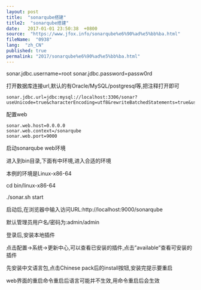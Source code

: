 ```yaml
---
layout: post
title:  "sonarqube搭建"
title2:  "sonarqube搭建"
date:   2017-01-01 23:50:38  +0800
source:  "https://www.jfox.info/sonarqube%e6%90%ad%e5%bb%ba.html"
fileName:  "0938"
lang:  "zh_CN"
published: true
permalink: "2017/sonarqube%e6%90%ad%e5%bb%ba.html"
---
```


sonar.jdbc.username=root
    sonar.jdbc.password=passw0rd
    

 打开数据库连接url,默认的有Oracle/MySQL/postgresql等,把注释打开即可

    sonar.jdbc.url=jdbc:mysql://localhost:3306/sonar?useUnicode=true&characterEncoding=utf8&rewriteBatchedStatements=true&useConfigs=maxPerformance

 配置web

    sonar.web.host=0.0.0.0
    sonar.web.context=/sonarqube
    sonar.web.port=9000
    

启动sonarqube web环境

进入到bin目录,下面有中环境,进入合适的环境

本例的环境是Linux-x86-64

cd bin/linux-x86-64

./sonar.sh start

启动后,在浏览器中输入访问URL:http://localhost:9000/sonarqube

默认管理员用户名/密码为:admin/admin

登录后,安装本地插件

点击配置->系统->更新中心,可以查看已安装的插件,点击”available”查看可安装的插件

先安装中文语言包,点击Chinese pack后的install按钮,安装完提示要重启

web界面的重启命令重启后语言可能并不生效,用命令重启后会生效
